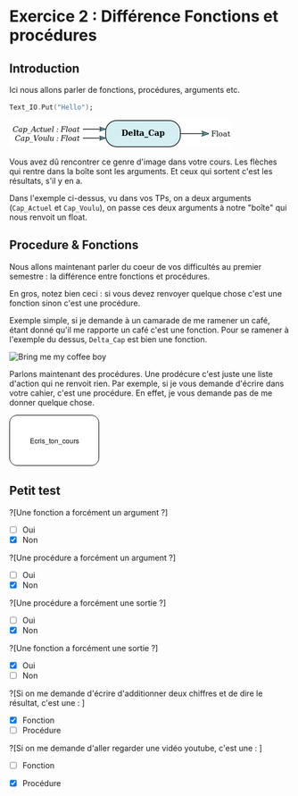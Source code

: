 # Exercice 2 : Différence Fonctions et procédures

## Introduction 

Ici nous allons parler de fonctions, procédures, arguments etc.

```ada runnable
Text_IO.Put("Hello");
```

![First example](First_example.png)

Vous avez dû rencontrer ce genre d'image dans votre cours. Les flèches qui rentre dans la boîte sont les arguments. Et ceux qui sortent c'est les résultats, s'il y en a.

Dans l'exemple ci-dessus, vu dans vos TPs, on a deux arguments (`Cap_Actuel` et `Cap_Voulu`), on passe ces deux arguments à notre "boîte" qui nous renvoit un float.


## Procedure & Fonctions

Nous allons maintenant parler du coeur de vos difficultés au premier semestre : la différence entre fonctions et procédures.

En gros, notez bien ceci : si vous devez renvoyer quelque chose c'est une fonction sinon c'est une procédure.

Exemple simple, si je demande à un camarade de me ramener un café, étant donné qu'il me rapporte un café c'est une fonction. Pour se ramener à l'exemple du dessus, `Delta_Cap` est bien une fonction. 

![Bring me my coffee boy](Exemple_function_café.png)

Parlons maintenant des procédures. Une prodécure c'est juste une liste d'action qui ne renvoit rien. Par exemple, si je vous demande d'écrire dans votre cahier, c'est une procédure. En effet, je vous demande pas de me donner quelque chose.

![Note ton cours](Exemple_procedure_ecris_ton_cours.png)

## Petit test

?[Une fonction a forcément un argument ?]
-[ ] Oui
-[x] Non

?[Une procédure a forcément un argument ?]
-[ ] Oui
-[x] Non

?[Une procédure a forcément une sortie ?]
-[ ] Oui
-[x] Non

?[Une fonction a forcément une sortie ?]
-[x] Oui
-[ ] Non

?[Si on me demande d'écrire d'additionner deux chiffres et de dire le résultat, c'est une : ]
-[x] Fonction
-[ ] Procédure

?[Si on me demande d'aller regarder une vidéo youtube, c'est une : ]
-[ ] Fonction
-[x] Procédure

